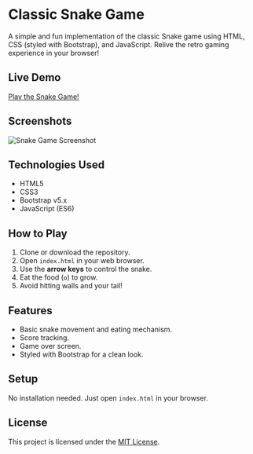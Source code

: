 # Classic Snake Game

A simple and fun implementation of the classic Snake game using HTML, CSS (styled with Bootstrap), and JavaScript. Relive the retro gaming experience in your browser!

## Live Demo

[Play the Snake Game!](https://dinakaran5120.github.io/Snake-Game/)

## Screenshots

![Snake Game Screenshot](screenshot.png)

## Technologies Used

* HTML5
* CSS3
* Bootstrap v5.x
* JavaScript (ES6)

## How to Play

1.  Clone or download the repository.
2.  Open `index.html` in your web browser.
3.  Use the **arrow keys** to control the snake.
4.  Eat the food (`o`) to grow.
5.  Avoid hitting walls and your tail!

## Features

* Basic snake movement and eating mechanism.
* Score tracking.
* Game over screen.
* Styled with Bootstrap for a clean look.

## Setup

No installation needed. Just open `index.html` in your browser.

## License

This project is licensed under the [MIT License](LICENSE).
